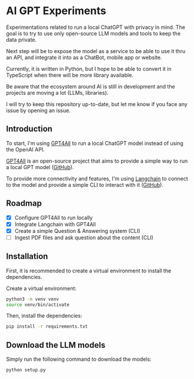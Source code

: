 # AI GPT Experiments

Experimentations related to run a local ChatGPT with privacy in mind.
The goal is to try to use only open-source LLM models and tools to keep the data private.

Next step will be to expose the model as a service to be able to use it thru an API, and integrate it into as a ChatBot, mobile app or website.

Currently, it is written in Python, but I hope to be able to convert it in TypeScript when there will be more library available.

Be aware that the ecosystem around AI is still in development and the projects are moving a lot (LLMs, libraries).

I will try to keep this repository up-to-date, but let me know if you face any issue by opening an issue.

## Introduction

To start, I'm using [GPT4All][gpt4all-website] to run a local ChatGPT model instead of using the OpenAI API.

[GPT4All][gpt4all-website] is an open-source project that aims to provide a simple way to run a local GPT model ([GitHub][gpt4all-github]).

To provide more connectivity and features, I'm using [Langchain][langchain-website] to connect to the model and provide a simple CLI to interact with it ([GitHub][langchain-github]).

## Roadmap

- [x] Configure GPT4All to run locally
- [x] Integrate Langchain with GPT4All
- [x] Create a simple Question & Answering system (CLI)
- [ ] Ingest PDF files and ask question about the content (CLI)

## Installation

First, it is recommended to create a virtual environment to install the dependencies.

Create a virtual environment:

```bash
python3 -m venv venv
source venv/bin/activate
```

Then, install the dependencies:

```bash
pip install -r requirements.txt
```

## Download the LLM models

Simply run the following command to download the models:

```bash
python setup.py
```

[gpt4all-website]: https://gpt4all.com/
[gpt4all-github]: https://github.com/nomic-ai/gpt4all
[langchain-website]: https://langchain.io/
[langchain-github]: https://github.com/hwchase17/langchain
